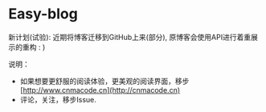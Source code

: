 # Easy-blog
新计划(试验): 近期将博客迁移到GitHub上来(部分), 原博客会使用API进行着重展示的重构 : )

说明：

* 如果想要更舒服的阅读体验，更美观的阅读界面，移步[http://www.cnmacode.cn](http://cnmacode.cn)
* 评论，关注，移步Issue.